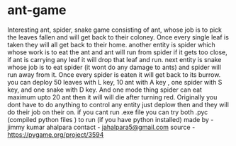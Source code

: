 # ant-game
Interesting ant, spider, snake game
consisting of ant, whose job is to pick the leaves fallen and will get back to their coloney. Once every single leaf is taken they will 
all get back to their home.
another entity is spider which whose work is to eat the ant and ant will run from spider if it gets too close, if ant is carrying any leaf 
it will drop that leaf and run.
next entity is snake whose job is to eat spider (it wont do any damage to ants) and spider will run away from it. Once every spider is eaten
it will get back to its burrow.
you can deploy 50 leaves with L key, 10 ant with A key , one spider with S key, and one snake with D key.
And one mode thing spider can eat maximum upto 20 ant then it will will die after turning red.
Originally you dont have to do anything to control any entity just deplow then and they will do their job on their on.
if you cant run .exe file you can try both .pyc (compiled python files ) to run (if you have python installed)
made by - jimmy kumar ahalpara
contact - jahalpara5@gmail.com
source - https://pygame.org/project/3594
